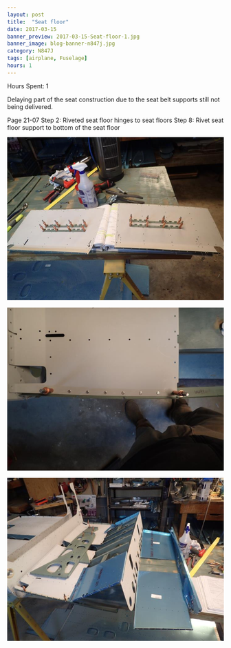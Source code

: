 ```yaml
---
layout: post
title:  "Seat floor"
date: 2017-03-15
banner_preview: 2017-03-15-Seat-floor-1.jpg
banner_image: blog-banner-n847j.jpg
category: N847J
tags: [airplane, Fuselage]
hours: 1
---
```



Hours Spent: 1

Delaying part of the seat construction due to the seat belt supports still not being delivered.

Page 21-07
Step 2: Riveted seat floor hinges to seat floors
Step 8: Rivet seat floor support to bottom of the seat floor

![](/assets/images/2017-03-15-Seat-floor-1.jpg)

![](/assets/images/2017-03-15-Seat-floor-2.jpg)

![](/assets/images/2017-03-15-Seat-floor-3.jpg)
